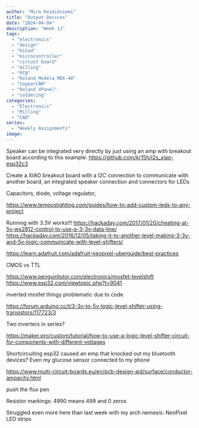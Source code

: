 ```yaml
---
author: "Miro Keimiöniemi"
title: "Output Devices"
date: "2024-04-04"
description: "Week 11"
tags: 
  - "electronics"
  - "design"
  - "KiCad"
  - "microcontroller"
  - "circuit board"
  - "milling"
  - "PCB"
  - "Roland Modela MDX-40"
  - "CopperCAM"
  - "Roland VPanel"
  - "soldering"
categories: 
  - "Electronics"
  - "Milling"
  - "CAD"
series: 
  - "Weekly Assignments"
image:
---
```


Speaker can be integrated very directly by just using an amp with breakout board according to this example: https://github.com/kr15h/i2s_xiao-esp32c3

Create a XIAO breakout board with a I2C connection to communicate with another board, an integrated speaker connection and connectors for LEDs

Capacitors, diode, voltage regulator, 


https://www.temposlighting.com/guides/how-to-add-custom-leds-to-any-project

Running with 3.3V works!!!
https://hackaday.com/2017/01/20/cheating-at-5v-ws2812-control-to-use-a-3-3v-data-line/
https://hackaday.com/2016/12/05/taking-it-to-another-level-making-3-3v-and-5v-logic-communicate-with-level-shifters/

https://learn.adafruit.com/adafruit-neopixel-uberguide/best-practices

CMOS vs TTL

https://www.penguintutor.com/electronics/mosfet-levelshift
https://www.esp32.com/viewtopic.php?t=9041

inverted mosfet thingy problematic due to code

https://forum.arduino.cc/t/3-3v-to-5v-logic-level-shifter-using-transistors/117723/3

Two inverters in series?

https://maker.pro/custom/tutorial/how-to-use-a-logic-level-shifter-circuit-for-components-with-different-voltages

Shortcircuiting esp32 caused an emp that knocked out my bluetooth devices? Even my glucose sensor connected to my phone

https://www.multi-circuit-boards.eu/en/pcb-design-aid/surface/conductor-ampacity.html

push the flux pen

Resistor markings: 4990 means 499 and 0 zeros

Struggled even more here than last week with my arch nemesis: NeoPixel LED strips


